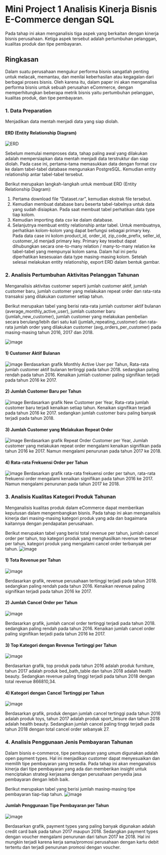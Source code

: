 # Mini Project 1 Analisis Kinerja Bisnis E-Commerce dengan SQL 
Pada tahap ini akan menganalisis tiga aspek yang berkaitan dengan kinerja bisnis perusahaan. Ketiga aspek tersebut adalah pertumbuhan pelanggan, kualitas produk dan tipe pembayaran.  

## Ringkasan
Dalam suatu perusahaan mengukur performa bisnis sangatlah penting untuk melacak, memantau, dan menilai keberhasilan atau kegagalan dari berbagai proses bisnis. Oleh karena itu, dalam paper ini akan menganalisa performa bisnis untuk sebuah perusahan eCommerce,  dengan memperhitungkan beberapa metrik bisnis yaitu pertumbuhan pelanggan, kualitas produk, dan tipe pembayaran.

### 1. Data Preparation
Menjadikan data mentah menjadi data yang siap diolah. 
#### ERD (Entity Relationship Diagram)

![ERD](https://github.com/hadasadida/Mini-Project-1_Analyzing-eCommerce-Business-Performance-with-SQL/assets/124650679/4b90e146-3e31-42f3-b076-1c69156150a8)

Sebelum memulai memproses data, tahap paling awal yang dilakukan adalah mempersiapkan data mentah menjadi data terstruktur dan siap diolah. Pada case ini, pertama-tama memasukkan data dengan format csv ke dalam tabel-tabel database mengunakan PostgreSQL. Kemudian entity relationship antar tabel-tabel tersebut. 

Berikut merupakan langkah-langkah untuk membuat ERD (Entity Relationship Diagram):
1) Pertama download file “Dataset.rar”, kemudian ekstrak file tersebut.
2) Kemudian membuat database baru beserta tabel-tabelnya untuk data yang sudah disiapkan. Pada saat membuat tabel perhatikan data type tiap kolom. 
3) Kemudian importing data csv ke dalam database.
4) Selanjutnya membuat entity relationship antar tabel. Untuk membuatnya, perhatikan kolom-kolom yang dapat berfungsi sebagai primary key. Pada data case ini kolom product_id, order_id, zip_code_prefix, seller_id, customer_id menjadi primary key. Primary key tesebut dapat dihubungkan secara one-to-many relation / many-to-many relation ke tabel-tabel yang mempunyai kolom sama. Dalam hal ini perlu diperhatikan kesesuaian data type masing-masing kolom. 
Setelah selesai melakukan entity relationship, export ERD dalam bentuk gambar. 

### 2. Analisis Pertumbuhan Aktivitas Pelanggan Tahunan
Menganalisis aktivitas customer seperti jumlah customer aktif, jumlah customer baru, jumlah customer yang melakukan repeat order dan rata-rata transaksi yang dilakukan customer setiap tahun.

Berikut merupakan tabel yang berisi rata-rata jumlah customer aktif bulanan (average_monthly_active_user), jumlah customer baru (jumlah_new_customer), jumlah customer yang melakukan pembelian secara berulang/lebih dari satu kali (jumlah_repeating_customer) dan rata-rata jumlah order yang dilakukan customer (avg_orders_per_customer) pada masing-masing tahun 2016, 2017 dan 2018.

![image](https://github.com/hadasadida/Mini-Project-1_Analyzing-eCommerce-Business-Performance-with-SQL/assets/124650679/07a1dda5-ab46-4cd5-89ce-bfb754ea02f8)

#### 1) Customer Aktif Bulanan
![image](https://github.com/hadasadida/Mini-Project-1_Analyzing-eCommerce-Business-Performance-with-SQL/assets/124650679/9c747bf1-a674-45bf-879a-702918b33e43)
Berdasarkan grafik Monthly Active User per Tahun, Rata-rata jumlah customer aktif bulanan tertinggi pada tahun 2018. sedangkan paling rendah pada tahun 2016. Kenaikan jumlah customer paling signifikan terjadi pada tahun 2016 ke 2017.
#### 2) Jumlah Customer Baru per Tahun 
![image](https://github.com/hadasadida/Mini-Project-1_Analyzing-eCommerce-Business-Performance-with-SQL/assets/124650679/5b048679-923b-4bc7-91f9-fef39b4e2e49)
Berdasarkan grafik New Customer per Year, Rata-rata jumlah customer baru terjadi kenaikan setiap tahun. Kenaikan signifikan terjadi pada tahun 2016 ke 2017. sedangkan jumlah customer baru paling banyak terjadi pada tahun 2018. 
#### 3) Jumlah Customer yang Melakukan Repeat Order
![image](https://github.com/hadasadida/Mini-Project-1_Analyzing-eCommerce-Business-Performance-with-SQL/assets/124650679/4ffa88f0-0703-44e9-a0e9-631e4b5f6eb8)
Berdasarkan grafik Repeat Order Customer per Year, Jumlah customer yang melakukan repeat order mengalami kenaikan signifikan pada tahun 2016 ke 2017. Namun mengalami penurunan pada tahun 2017 ke 2018.  
#### 4) Rata-rata Frekuensi Order per Tahun 
![image](https://github.com/hadasadida/Mini-Project-1_Analyzing-eCommerce-Business-Performance-with-SQL/assets/124650679/c2262539-fcd4-45fb-ac2d-05f0e9f32093)
Berdasarkan grafik rata-rata frekuensi order per tahun, rata-rata frekuensi order mengalami kenaikan signifikan pada tahun 2016 ke 2017. Namun mengalami penurunan pada tahun 2017 ke 2018.  

### 3. Analisis Kualitas Kategori Produk Tahunan
Menganalisis kualitas produk dalam eCommerce dapat memberikan keputusan dalam mengembangkan bisnis. Pada tahap ini akan menganalisis kinerja dari masing-masing kategori produk yang ada dan bagaimana kaitannya dengan pendapatan perusahaan.

Berikut merupakan tabel yang berisi total revenue per tahun, jumlah cancel order per tahun, top kategori produk yang menghasilkan revenue terbesar per tahun, kategori produk yang mengalami cancel order terbanyak per tahun.
![image](https://github.com/hadasadida/Mini-Project-1_Analyzing-eCommerce-Business-Performance-with-SQL/assets/124650679/1a389286-0eb6-4a95-926d-13f204f0dc0f)
#### 1) Tota Revenue per Tahun
![image](https://github.com/hadasadida/Mini-Project-1_Analyzing-eCommerce-Business-Performance-with-SQL/assets/124650679/8160fe6b-19b3-4f65-a32b-5d7d787e778b)

Berdasarkan grafik, revenue perusahaan tertinggi terjadi pada tahun 2018. sedangkan paling rendah pada tahun 2016. Kenaikan revenue paling signifikan terjadi pada tahun 2016 ke 2017.
#### 2) Jumlah Cancel Order per Tahun
![image](https://github.com/hadasadida/Mini-Project-1_Analyzing-eCommerce-Business-Performance-with-SQL/assets/124650679/c76857a7-d85e-49dc-9029-cecd0d4ae62f)

Berdasarkan grafik, jumlah cancel order tertinggi terjadi pada tahun 2018. sedangkan paling rendah pada tahun 2016. Kenaikan jumlah cancel order paling signifikan terjadi pada tahun 2016 ke 2017.
#### 3) Top Kategori dengan Revenue Tertinggi per Tahun
![image](https://github.com/hadasadida/Mini-Project-1_Analyzing-eCommerce-Business-Performance-with-SQL/assets/124650679/59f94f91-4d94-4784-a19b-6a71d8d0b252)

Berdasarkan grafik, top produk pada tahun 2016 adalah produk furniture, tahun 2017 adalah produk bed_bath_table dan tahun 2018 adalah health beauty. Sedangkan revenue paling tinggi terjadi pada tahun 2018 dengan total revenue 866810,34. 
#### 4) Kategori dengan Cancel Tertinggi per Tahun
![image](https://github.com/hadasadida/Mini-Project-1_Analyzing-eCommerce-Business-Performance-with-SQL/assets/124650679/93aff06c-c015-43a3-bbc2-17ec76a91af0)

Berdasarkan grafik, produk dengan jumlah cancel tertinggi pada tahun 2016 adalah produk toys, tahun 2017 adalah produk sport_leisure dan tahun 2018 adalah health beauty. Sedangkan jumlah cancel paling tinggi terjadi pada tahun 2018 dengan total cancel order sebanyak 27. 

### 4. Analisis Penggunaan Jenis Pembayaran Tahunan
Dalam bisnis e-commerce, tipe pembayaran yang umum digunakan adalah open payment types. Hal ini menjadikan customer dapat menyesuaikan dan memilih tipe pembayaran yang tersedia. Pada tahap ini akan menganalisis kinerja dari tipe pembayaran yang ada dan memberikan
insight untuk menciptakan strategi kerjasama dengan perusahaan penyedia jasa pembayaran dengan lebih baik.

Berikut merupakan tabel yang berisi jumlah masing-masing tipe pembayaran tiap-tiap tahun. 
![image](https://github.com/hadasadida/Mini-Project-1_Analyzing-eCommerce-Business-Performance-with-SQL/assets/124650679/b5045cf2-bd5d-46e2-acd6-0effac5fb598)

#### Jumlah Penggunaan Tipe Pembayaran per Tahun
![image](https://github.com/hadasadida/Mini-Project-1_Analyzing-eCommerce-Business-Performance-with-SQL/assets/124650679/7adcf5ed-d1a7-4b0c-8ec8-8974e9542368)

Berdasarkan grafik, payment types yang paling banyak digunakan adalah credit card baik pada tahun 2017 maupun 2018. Sedangkan payment types dengan voucher mengalami penurunan dari tahun 2017 ke 2018. Hal ini mungkin terjadi karena kerja sama/promosi perusahaan dengan kartu debit tertentu dan terjadi penurunan promosi dengan voucher. 























